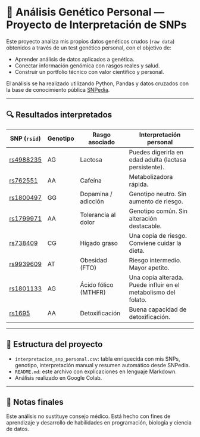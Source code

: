 # 🧬 Análisis Genético Personal — Proyecto de Interpretación de SNPs

Este proyecto analiza mis propios datos genéticos crudos (`raw data`) obtenidos a través de un test genético personal, con el objetivo de:

- Aprender análisis de datos aplicados a genética.
- Conectar información genómica con rasgos reales y salud.
- Construir un portfolio técnico con valor científico y personal.

El análisis se ha realizado utilizando Python, Pandas y datos cruzados con la base de conocimiento pública [SNPedia](https://www.snpedia.com).

---

## 🔍 Resultados interpretados

| SNP (`rsid`) | Genotipo | Rasgo asociado             | Interpretación personal |
|--------------|----------|----------------------------|--------------------------|
| [rs4988235](https://www.snpedia.com/index.php/rs4988235) | AG | Lactosa | Puedes digerirla en edad adulta (lactasa persistente). |
| [rs762551](https://www.snpedia.com/index.php/rs762551) | AA | Cafeína | Metabolizadora rápida. |
| [rs1800497](https://www.snpedia.com/index.php/rs1800497) | GG | Dopamina / adicción | Genotipo neutro. Sin aumento de riesgo. |
| [rs1799971](https://www.snpedia.com/index.php/rs1799971) | AA | Tolerancia al dolor | Genotipo común. Sin alteración destacable. |
| [rs738409](https://www.snpedia.com/index.php/rs738409) | CG | Hígado graso | Una copia de riesgo. Conviene cuidar la dieta. |
| [rs9939609](https://www.snpedia.com/index.php/rs9939609) | AT | Obesidad (FTO) | Riesgo intermedio. Mayor apetito. |
| [rs1801133](https://www.snpedia.com/index.php/rs1801133) | AG | Ácido fólico (MTHFR) | Una copia alterada. Puede influir en el metabolismo del folato. |
| [rs1695](https://www.snpedia.com/index.php/rs1695) | AA | Detoxificación | Buena capacidad de detoxificación. |

---

## 📁 Estructura del proyecto

- `interpretacion_snp_personal.csv`: tabla enriquecida con mis SNPs, genotipo, interpretación manual y resumen automático desde SNPedia.
- `README.md`: este archivo con explicaciones en lenguaje Markdown.
- Análisis realizado en Google Colab.

---

## 🧠 Notas finales

Este análisis no sustituye consejo médico. Está hecho con fines de aprendizaje y desarrollo de habilidades en programación, biología y ciencia de datos.
